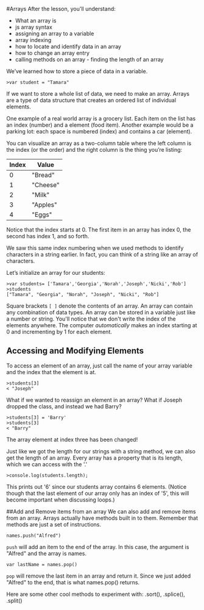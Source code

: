 
#Arrays
After the lesson, you'll understand:
+ What an array is
+ js array syntax
+ assigning an array to a variable
+ array indexing
+ how to locate and identify data in an array
+ how to change an array entry
+ calling methods on an array - finding the length of an array

We’ve learned how to store a piece of data in a variable.

```
>var student = "Tamara"
```

If we want to store a whole list of data, we need to make an array. Arrays are a type of data structure that creates an ordered list of individual elements.

One example of a real world array is a grocery list. Each item on the list has an index (number) and a element (food item). Another example would be a parking lot: each space is numbered (index) and contains a car (element).

You can visualize an array as a two-column table where the left column is the index (or the order) and the right column is the thing you’re listing:

| Index | Value     |
|-------|-----------|
| 0     | "Bread" |
| 1     | "Cheese"   |
| 2     | "Milk"  |
| 3     | "Apples"   |
| 4     | "Eggs"     |

Notice that the index starts at 0. The first item in an array has index 0, the second has index 1, and so forth. 



We saw this same index numbering when we used methods to identify characters in a string earlier. In fact, you can think of a string like an array of characters.

Let’s initialize an array for our students:
```
>var students= ['Tamara','Georgia','Norah','Joseph','Nicki','Rob']
>students
["Tamara", "Georgia", "Norah", "Joseph", "Nicki", "Rob"]
```
Square brackets `[ ]` denote the contents of an array. An array can contain any combination of data types.  An array can be stored in a variable just like a number or string.
You'll notice that we don't write the index of the elements anywhere. The computer _automatically_ makes an index starting at 0 and incrementing by 1 for each element.

## Accessing and Modifying Elements
To access an element of an array, just call the name of your array variable and the index that the element is at.
```
>students[3]
< "Joseph"
```

What if we wanted to reassign an element in an array? What if Joseph dropped the class, and instead we had Barry?
```
>students[3] = 'Barry'
>students[3]
< "Barry"
```
The array element at index three has been changed!

Just like we got the length for our strings with a string method, we can also get the length of an array. Every array has a property that is its length, which we can access with the '.'
```
>console.log(students.length);
```
This prints out '6' since our students array contains 6 elements. (Notice though that the last element of our array only has an index of '5', this will become important when discussing loops.)

##Add and Remove items from an array
We can also add and remove items from an array. Arrays actually have methods built in to them. Remember that methods are just a set of instructions.
```
names.push("Alfred")
```
`push` will add an item to the end of the array. In this case, the argument is "Alfred" and the array is names.

```
var lastName = names.pop()
```
`pop` will remove the last item in an array and return it. Since we just added "Alfred" to the end, that is what names.pop() returns.

Here are some other cool methods to experiment with: .sort(), .splice(), .split()
